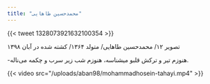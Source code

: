 ```yaml
---
title: "محمدحسین طاهایی"
---
```


{{< tweet 1328073921632100354 >}}

تصویر ۱۲/ محمدحسین طاهایی/ متولد ۱۳۶۴/ کشته شده در آبان ۱۳۹۸

-هنوزم تير و ترکش قلبو ميشناسه، هنوزم شب زير سرب و چکمه می‌ناله.

{{< video src="/uploads/aban98/mohammadhosein-tahayi.mp4" >}}
